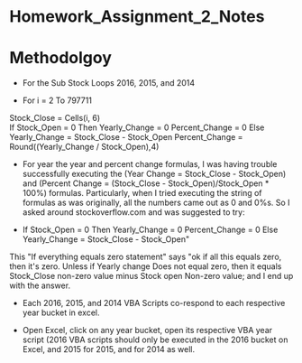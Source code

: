 # Homework_Assignment_2_Notes

# Methodolgoy

- For the Sub Stock Loops 2016, 2015, and 2014

- For i = 2 To 797711 

Stock_Close = Cells(i, 6)    
        If Stock_Open = 0 Then
            Yearly_Change = 0
            Percent_Change = 0
        Else
            Yearly_Change = Stock_Close - Stock_Open
            Percent_Change = Round((Yearly_Change / Stock_Open),4)

- For year the year and percent change formulas, I was having trouble successfully executing the (Year Change = Stock_Close - Stock_Open) and (Percent Change = (Stock_Close - Stock_Open)/Stock_Open * 100%) formulas. 
Particularly, when I tried executing the string of formulas as was originally, all the numbers came out as 0 and 0%s. 
So I asked around stockoverflow.com and was suggested to try: 

- If Stock_Open = 0 Then 
Yearly_Change = 0
Percent_Change = 0
  Else
Yearly_Change = Stock_Close - Stock_Open"

This "If everything equals zero statement" says "ok if all this equals zero, then it's zero. 
Unless if Yearly change Does not equal zero, then it equals Stock_Close non-zero value minus Stock open Non-zero value; and I end up with the answer.       

- Each 2016, 2015, and 2014 VBA Scripts co-respond to each respective year bucket in excel.

- Open Excel, click on any year bucket, open its respective VBA year script (2016 VBA scripts should only be executed in the 2016 bucket on Excel, and 2015 for 2015, and for 2014 as well.   
